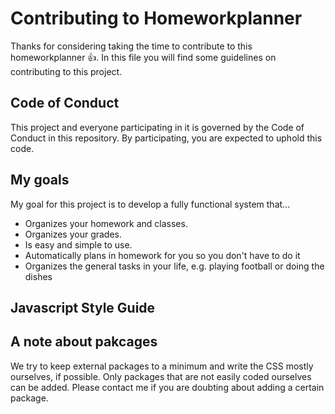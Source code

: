 # Contributing to Homeworkplanner

Thanks for considering taking the time to contribute to this homeworkplanner :thumbsup:. In this file you will find some guidelines on
contributing to this project.

## Code of Conduct
This project and everyone participating in it is governed by the Code of Conduct in this repository. 
By participating, you are expected to uphold this code.

## My goals
My goal for this project is to develop a fully functional system that...
- Organizes your homework and classes.
- Organizes your grades.
- Is easy and simple to use.
- Automatically plans in homework for you so you don't have to do it
- Organizes the general tasks in your life, e.g. playing football or doing the dishes

## Javascript Style Guide


## A note about pakcages
We try to keep external packages to a minimum and write the CSS mostly ourselves, if possible. Only packages that are not easily
coded ourselves can be added. Please contact me if you are doubting about adding a certain package.
